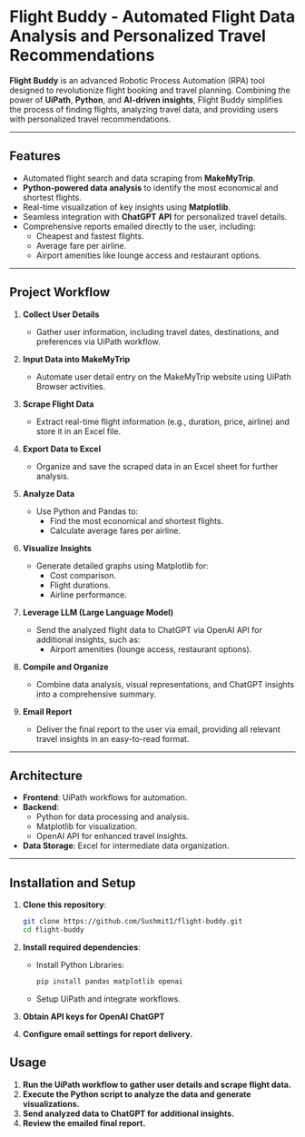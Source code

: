 # Flight Buddy - Automated Flight Data Analysis and Personalized Travel Recommendations

**Flight Buddy** is an advanced Robotic Process Automation (RPA) tool designed to revolutionize flight booking and travel planning. Combining the power of **UiPath**, **Python**, and **AI-driven insights**, Flight Buddy simplifies the process of finding flights, analyzing travel data, and providing users with personalized travel recommendations.

---

## Features
- Automated flight search and data scraping from **MakeMyTrip**.
- **Python-powered data analysis** to identify the most economical and shortest flights.
- Real-time visualization of key insights using **Matplotlib**.
- Seamless integration with **ChatGPT API** for personalized travel details.
- Comprehensive reports emailed directly to the user, including:
  - Cheapest and fastest flights.
  - Average fare per airline.
  - Airport amenities like lounge access and restaurant options.

---

## Project Workflow
1. **Collect User Details**  
   - Gather user information, including travel dates, destinations, and preferences via UiPath workflow.

2. **Input Data into MakeMyTrip**  
   - Automate user detail entry on the MakeMyTrip website using UiPath Browser activities.

3. **Scrape Flight Data**  
   - Extract real-time flight information (e.g., duration, price, airline) and store it in an Excel file.

4. **Export Data to Excel**  
   - Organize and save the scraped data in an Excel sheet for further analysis.

5. **Analyze Data**  
   - Use Python and Pandas to:
     - Find the most economical and shortest flights.
     - Calculate average fares per airline.

6. **Visualize Insights**  
   - Generate detailed graphs using Matplotlib for:
     - Cost comparison.
     - Flight durations.
     - Airline performance.

7. **Leverage LLM (Large Language Model)**  
   - Send the analyzed flight data to ChatGPT via OpenAI API for additional insights, such as:
     - Airport amenities (lounge access, restaurant options).

8. **Compile and Organize**  
   - Combine data analysis, visual representations, and ChatGPT insights into a comprehensive summary.

9. **Email Report**  
   - Deliver the final report to the user via email, providing all relevant travel insights in an easy-to-read format.

---

## Architecture
- **Frontend**: UiPath workflows for automation.
- **Backend**:
  - Python for data processing and analysis.
  - Matplotlib for visualization.
  - OpenAI API for enhanced travel insights.
- **Data Storage**: Excel for intermediate data organization.

---

## Installation and Setup
1. **Clone this repository**:
   ```bash
   git clone https://github.com/Sushmit1/flight-buddy.git
   cd flight-buddy

2. **Install required dependencies**:
   * Install Python Libraries:
     ```bash
     pip install pandas matplotlib openai

   * Setup UiPath and integrate workflows.

 3. **Obtain API keys for OpenAI ChatGPT**

 4. **Configure email settings for report delivery.**


## Usage

1. **Run the UiPath workflow to gather user details and scrape flight data.**
2. **Execute the Python script to analyze the data and generate visualizations.**
3. **Send analyzed data to ChatGPT for additional insights.**
4. **Review the emailed final report.**
